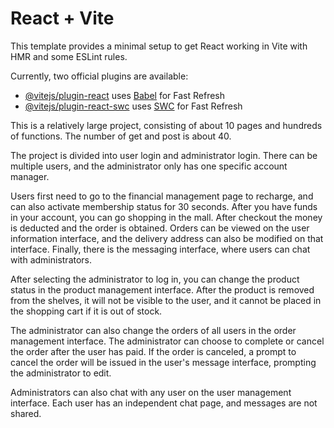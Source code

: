 # React + Vite

This template provides a minimal setup to get React working in Vite with HMR and some ESLint rules.

Currently, two official plugins are available:

- [@vitejs/plugin-react](https://github.com/vitejs/vite-plugin-react/blob/main/packages/plugin-react/README.md) uses [Babel](https://babeljs.io/) for Fast Refresh
- [@vitejs/plugin-react-swc](https://github.com/vitejs/vite-plugin-react-swc) uses [SWC](https://swc.rs/) for Fast Refresh




This is a relatively large project, consisting of about 10 pages and hundreds of functions. The number of get and post is about 40.

The project is divided into user login and administrator login. There can be multiple users, and the administrator only has one specific account manager.

Users first need to go to the financial management page to recharge, and can also activate membership status for 30 seconds. After you have funds in your account, you can go shopping in the mall. After checkout the money is deducted and the order is obtained. Orders can be viewed on the user information interface, and the delivery address can also be modified on that interface. Finally, there is the messaging interface, where users can chat with administrators.

After selecting the administrator to log in, you can change the product status in the product management interface. After the product is removed from the shelves, it will not be visible to the user, and it cannot be placed in the shopping cart if it is out of stock.

The administrator can also change the orders of all users in the order management interface. The administrator can choose to complete or cancel the order after the user has paid. If the order is canceled, a prompt to cancel the order will be issued in the user's message interface, prompting the administrator to edit.

Administrators can also chat with any user on the user management interface. Each user has an independent chat page, and messages are not shared.